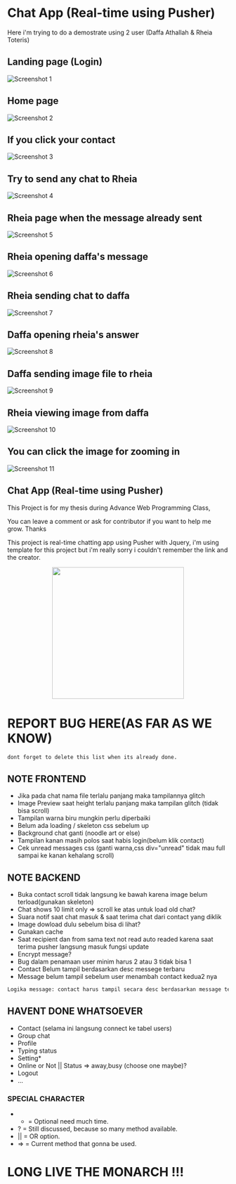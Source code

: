 # Chat App (Real-time using Pusher)
Here i'm trying to do a demostrate using 2 user (Daffa Athallah & Rheia Toteris)

## Landing page (Login)
<img src="/image_read/1.jpeg" title="Screenshot 1"/>

## Home page
<img src="/image_read/2.jpeg" title="Screenshot 2"/>

## If you click your contact
<img src="/image_read/3.jpeg" title="Screenshot 3"/>

## Try to send any chat to Rheia
<img src="/image_read/4.jpeg" title="Screenshot 4"/>

## Rheia page when the message already sent
<img src="/image_read/5.jpeg" title="Screenshot 5"/>

## Rheia opening daffa's message
<img src="/image_read/6.jpeg" title="Screenshot 6"/>

## Rheia sending chat to daffa
<img src="/image_read/7.jpeg" title="Screenshot 7"/>

## Daffa opening rheia's answer 
<img src="/image_read/8.jpeg" title="Screenshot 8"/>

## Daffa sending image file to rheia
<img src="/image_read/9.jpeg" title="Screenshot 9"/>

## Rheia viewing image from daffa
<img src="/image_read/10.jpeg" title="Screenshot 10"/>

## You can click the image for zooming in
<img src="/image_read/11.jpeg" title="Screenshot 11"/>

## Chat App (Real-time using Pusher)

This Project is for my thesis during Advance Web Programming Class,

You can leave a comment or ask for contributor if you want to help me grow. Thanks 

This project is real-time chatting app using Pusher with Jquery, i'm using template for this project but i'm really sorry i couldn't remember the link and the creator.

<p align="center"><a href="https://thesatanictemple.com/" target="_blank"><img src="https://image.freepik.com/free-vector/baphomet-cute-kawaii_60223-36.jpg" width="300" ></a></p>

# REPORT BUG HERE(AS FAR AS WE KNOW)
```bash
dont forget to delete this list when its already done.
```
## NOTE FRONTEND
- Jika pada chat nama file terlalu panjang maka tampilannya glitch
- Image Preview saat height terlalu panjang maka tampilan glitch (tidak bisa scroll)
- Tampilan warna biru mungkin perlu diperbaiki
- Belum ada loading / skeleton css sebelum up
- Background chat ganti (noodle art or else)
- Tampilan kanan masih polos saat habis login(belum klik contact)
- Cek unread messages css (ganti warna,css div="unread" tidak mau full sampai ke kanan kehalang scroll)
## NOTE BACKEND
- Buka contact scroll tidak langsung ke bawah karena image belum terload(gunakan skeleton)
- Chat shows 10 limit only => scroll ke atas untuk load old chat? 
- Suara notif saat chat masuk & saat terima chat dari contact yang diklik
- Image dowload dulu sebelum bisa di lihat?
- Gunakan cache
- Saat recipient dan from sama text not read auto readed karena saat terima pusher langsung masuk fungsi update
- Encrypt message?
- Bug dalam penamaan user minim harus 2 atau 3 tidak bisa 1
- Contact Belum tampil berdasarkan desc messege terbaru
- Message belum tampil sebelum user menambah contact kedua2 nya 
```bash
Logika message: contact harus tampil secara desc berdasarkan message terbaru,walaupun recipient belum menambah contact dan sender mengirim pesan ke recipient, pesan harus sudah tampil
```
## HAVENT DONE WHATSOEVER
- Contact (selama ini langsung connect ke tabel users)
- Group chat
- Profile
- Typing status
- Setting*
- Online or Not || Status => away,busy (choose one maybe)?
- Logout
- ...
### SPECIAL CHARACTER
- *  = Optional need much time.
- ?  = Still discussed, because so many method available.
- || = OR option.
- => = Current method that gonna be used.

# LONG LIVE THE MONARCH !!!